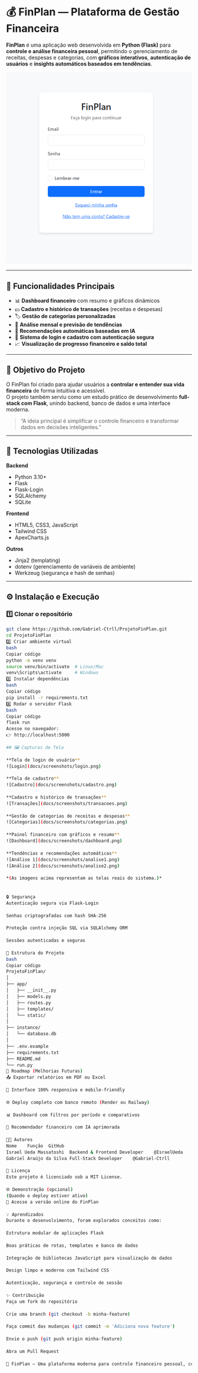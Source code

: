 # 💰 FinPlan — Plataforma de Gestão Financeira

**FinPlan** é uma aplicação web desenvolvida em **Python (Flask)** para **controle e análise financeira pessoal**, permitindo o gerenciamento de receitas, despesas e categorias, com **gráficos interativos**, **autenticação de usuários** e **insights automáticos baseados em tendências**.

![Tela de Login](docs/screenshots/login.png)

---

## 🚀 Funcionalidades Principais

- 📊 **Dashboard financeiro** com resumo e gráficos dinâmicos  
- 💵 **Cadastro e histórico de transações** (receitas e despesas)  
- 🏷️ **Gestão de categorias personalizadas**  
- 📅 **Análise mensal e previsão de tendências**  
- 🧠 **Recomendações automáticas baseadas em IA**  
- 👤 **Sistema de login e cadastro com autenticação segura**  
- 📈 **Visualização de progresso financeiro e saldo total**

---

## 🧠 Objetivo do Projeto

O FinPlan foi criado para ajudar usuários a **controlar e entender sua vida financeira** de forma intuitiva e acessível.  
O projeto também serviu como um estudo prático de desenvolvimento **full-stack com Flask**, unindo backend, banco de dados e uma interface moderna.

> “A ideia principal é simplificar o controle financeiro e transformar dados em decisões inteligentes.”

---

## 🧩 Tecnologias Utilizadas

**Backend**
- Python 3.10+
- Flask
- Flask-Login
- SQLAlchemy
- SQLite

**Frontend**
- HTML5, CSS3, JavaScript
- Tailwind CSS
- ApexCharts.js

**Outros**
- Jinja2 (templating)
- dotenv (gerenciamento de variáveis de ambiente)
- Werkzeug (segurança e hash de senhas)

---

## ⚙️ Instalação e Execução

### 1️⃣ Clonar o repositório
```bash
git clone https://github.com/Gabriel-Ctrll/ProjetoFinPlan.git
cd ProjetoFinPlan
2️⃣ Criar ambiente virtual
bash
Copiar código
python -m venv venv
source venv/bin/activate  # Linux/Mac
venv\Scripts\activate     # Windows
3️⃣ Instalar dependências
bash
Copiar código
pip install -r requirements.txt
4️⃣ Rodar o servidor Flask
bash
Copiar código
flask run
Acesse no navegador:
👉 http://localhost:5000

## 🖼️ Capturas de Tela

**Tela de login de usuário**  
![Login](docs/screenshots/login.png)

**Tela de cadastro**  
![Cadastro](docs/screenshots/cadastro.png)

**Cadastro e histórico de transações**  
![Transações](docs/screenshots/transacoes.png)

**Gestão de categorias de receitas e despesas**  
![Categorias](docs/screenshots/categorias.png)

**Painel financeiro com gráficos e resumo**  
![Dashboard](docs/screenshots/dashboard.png)

**Tendências e recomendações automáticas**  
![Análise 1](docs/screenshots/analise1.png)  
![Análise 2](docs/screenshots/analise2.png)

*(As imagens acima representam as telas reais do sistema.)*


🔒 Segurança
Autenticação segura via Flask-Login

Senhas criptografadas com hash SHA-256

Proteção contra injeção SQL via SQLAlchemy ORM

Sessões autenticadas e seguras

📁 Estrutura do Projeto
bash
Copiar código
ProjetoFinPlan/
│
├── app/
│   ├── __init__.py
│   ├── models.py
│   ├── routes.py
│   ├── templates/
│   └── static/
│
├── instance/
│   └── database.db
│
├── .env.example
├── requirements.txt
├── README.md
└── run.py
🧭 Roadmap (Melhorias Futuras)
📤 Exportar relatórios em PDF ou Excel

📱 Interface 100% responsiva e mobile-friendly

🌐 Deploy completo com banco remoto (Render ou Railway)

📊 Dashboard com filtros por período e comparativos

🤖 Recomendador financeiro com IA aprimorada

👨‍💻 Autores
Nome	Função	GitHub
Israel Ueda Massatoshi	Backend & Frontend Developer	@IsraelUeda
Gabriel Araújo da Silva	Full-Stack Developer	@Gabriel-Ctrll

🪪 Licença
Este projeto é licenciado sob a MIT License.

🌐 Demonstração (opcional)
(Quando o deploy estiver ativo)
🔗 Acesse a versão online do FinPlan

💡 Aprendizados
Durante o desenvolvimento, foram explorados conceitos como:

Estrutura modular de aplicações Flask

Boas práticas de rotas, templates e banco de dados

Integração de bibliotecas JavaScript para visualização de dados

Design limpo e moderno com Tailwind CSS

Autenticação, segurança e controle de sessão

✨ Contribuição
Faça um fork do repositório

Crie uma branch (git checkout -b minha-feature)

Faça commit das mudanças (git commit -m 'Adiciona nova feature')

Envie o push (git push origin minha-feature)

Abra um Pull Request

📌 FinPlan — Uma plataforma moderna para controle financeiro pessoal, com design limpo, código organizado e potencial para expansão com recursos de análise inteligente.
